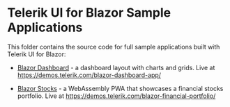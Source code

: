 # Telerik UI for Blazor Sample Applications

This folder contains the source code for full sample applications built with Telerik UI for Blazor:

* [Blazor Dashboard](blazor-dashboard) - a dashboard layout with charts and grids. Live at <a href="https://demos.telerik.com/blazor-dashboard-app/" target="_blank">https://demos.telerik.com/blazor-dashboard-app/</a>

* [Blazor Stocks](blazor-stocks) - a WebAssembly PWA that showcases a financial stocks portfolio. Live at <a href="https://demos.telerik.com/blazor-financial-portfolio/" target="_blank">https://demos.telerik.com/blazor-financial-portfolio/</a>